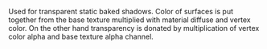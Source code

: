 Used for transparent static baked shadows. Color of surfaces is put together from the base texture multiplied with material diffuse and vertex color. On the other hand transparency is donated by multiplication of vertex color alpha and base texture alpha channel.